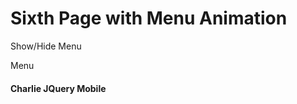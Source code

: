 Sixth Page with Menu Animation
==============================

Show/Hide Menu

Menu

#### Charlie JQuery Mobile
